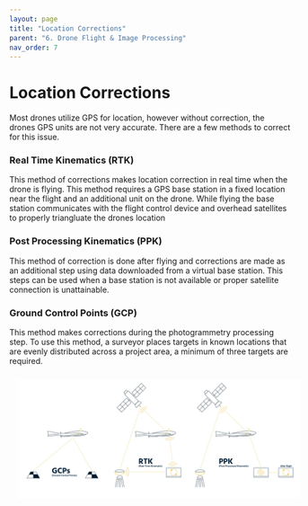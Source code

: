 ```yaml
---
layout: page
title: "Location Corrections"
parent: "6. Drone Flight & Image Processing"
nav_order: 7
---
```


# Location Corrections

Most drones utilize GPS for location, however without correction, the drones GPS units are not very accurate.  There are a few methods to correct for this issue.

### Real Time Kinematics (RTK)

This method of corrections makes location correction in real time when the drone is flying.  This method requires a GPS base station in a fixed location near the flight and an additional unit on the drone.  While flying the base station communicates with the flight control device and overhead satellites to properly triangluate the drones location

### Post Processing Kinematics (PPK)

This method of correction is done after flying and corrections are made as an additional step using data downloaded from a virtual base station.  This steps can be used when a base station is not available or proper satellite connection is unattainable.

### Ground Control Points (GCP)

This method makes corrections during the photogrammetry processing step.  To use this method, a surveyor places targets in known locations that are evenly distributed across a project area, a minimum of three targets are required.  

<img align="center" src="../images/drone/GPS_Corrections.jpg" hspace="15" vspace="10" width="1000">